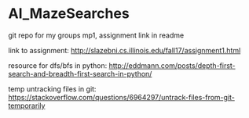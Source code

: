# AI_MazeSearches
git repo for my groups mp1, assignment link in readme

link to assignment: http://slazebni.cs.illinois.edu/fall17/assignment1.html

resource for dfs/bfs in python:
	http://eddmann.com/posts/depth-first-search-and-breadth-first-search-in-python/
	
temp untracking files in git:
	https://stackoverflow.com/questions/6964297/untrack-files-from-git-temporarily
